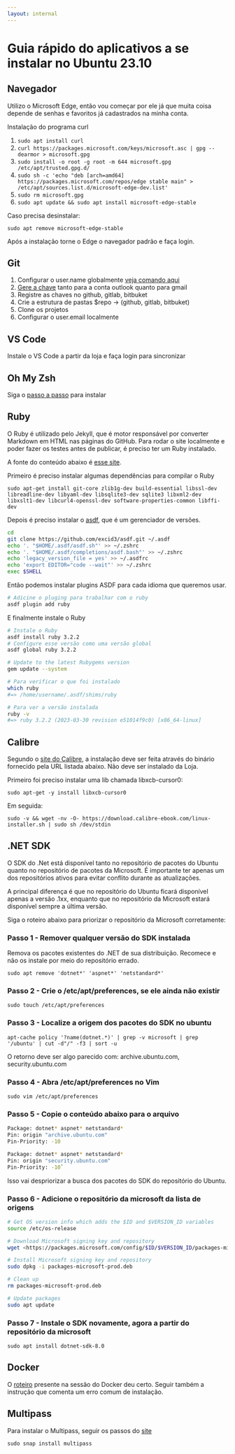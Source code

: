 ```yaml
---
layout: internal
---
```


# Guia rápido do aplicativos a se instalar no Ubuntu 23.10

## Navegador

Utilizo o Microsoft Edge, então vou começar por ele já que muita coisa depende de senhas e favoritos já cadastrados na minha conta.

Instalação do programa curl

1. `sudo apt install curl`
1. `curl https://packages.microsoft.com/keys/microsoft.asc | gpg --dearmor > microsoft.gpg`
1. `sudo install -o root -g root -m 644 microsoft.gpg /etc/apt/trusted.gpg.d/`
1. `sudo sh -c 'echo "deb [arch=amd64] https://packages.microsoft.com/repos/edge stable main" > /etc/apt/sources.list.d/microsoft-edge-dev.list'`
1. `sudo rm microsoft.gpg`
1. `sudo apt update && sudo apt install microsoft-edge-stable`

Caso precisa desinstalar:

`sudo apt remove microsoft-edge-stable`

Após a instalação torne o Edge o navegador padrão e faça login.

## Git

1. Configurar o user.name globalmente [veja comando aqui](https://jeannandrade.github.io/content/git/index.html#configurando-o-git)
1. [Gere a chave](https://jeannandrade.github.io/content/git/index.html#gerando-uma-nova-chave-ssh-e-adicionando-a-ao-agente-ssh) tanto para a conta outlook quanto para gmail
1. Registre as chaves no github, gitlab, bitbuket
1. Crie a estrutura de pastas $repo -> (github, gitlab, bitbuket)
1. Clone os projetos
1. Configurar o user.email localmente

## VS Code

Instale o VS Code a partir da loja e faça login para sincronizar

## Oh My Zsh

Siga o [passo a passo](https://jeannandrade.github.io/content/linux/terminal/index.html#instalando-o-oh-my-zsh-no-linux) para instalar

## Ruby

O Ruby é utilizado pelo Jekyll, que é motor responsável por converter Markdown em HTML nas páginas do GitHub. Para rodar o site localmente e poder fazer os testes antes de publicar, é preciso ter um Ruby instalado.

A fonte do conteúdo abaixo é [esse site](https://gorails.com/setup/ubuntu/23.10#comments).

Primeiro é preciso instalar algumas dependências para compilar o Ruby

`sudo apt-get install git-core zlib1g-dev build-essential libssl-dev libreadline-dev libyaml-dev libsqlite3-dev sqlite3 libxml2-dev libxslt1-dev libcurl4-openssl-dev software-properties-common libffi-dev`

Depois é preciso instalar o [asdf](https://asdf-vm.com/), que é um gerenciador de versões.

```bash
cd
git clone https://github.com/excid3/asdf.git ~/.asdf
echo '. "$HOME/.asdf/asdf.sh"' >> ~/.zshrc
echo '. "$HOME/.asdf/completions/asdf.bash"' >> ~/.zshrc
echo 'legacy_version_file = yes' >> ~/.asdfrc
echo 'export EDITOR="code --wait"' >> ~/.zshrc
exec $SHELL
```

Então podemos instalar plugins ASDF para cada idioma que queremos usar.

```bash
# Adicine o pluging para trabalhar com o ruby
asdf plugin add ruby
```

E finalmente instale o Ruby

```bash
# Instale o Ruby
asdf install ruby 3.2.2
# Configure esse versão como uma versão global
asdf global ruby 3.2.2

# Update to the latest Rubygems version
gem update --system

# Para verificar o que foi instalado
which ruby
#=> /home/username/.asdf/shims/ruby

# Para ver a versão instalada
ruby -v
#=> ruby 3.2.2 (2023-03-30 revision e51014f9c0) [x86_64-linux]
```

## Calibre

Segundo o [site do Calibre](https://calibre-ebook.com/download_linux), a instalação deve ser feita através do binário fornecido pela URL listada abaixo. Não deve ser instalado da Loja.

Primeiro foi preciso instalar uma lib chamada libxcb-cursor0:

`sudo apt-get -y install libxcb-cursor0`

Em seguida:

`sudo -v && wget -nv -O- https://download.calibre-ebook.com/linux-installer.sh | sudo sh /dev/stdin`

## .NET SDK

O SDK do .Net está disponível tanto no repositório de pacotes do Ubuntu quanto no repositório de pacotes da Microsoft. É importante ter apenas um dos repositórios ativos para evitar conflito durante as atualizações.

A principal diferença é que no repositório do Ubuntu ficará disponível apenas a versão .1xx, enquanto que no repositório da Microsoft estará disponível sempre a última versão.

Siga o roteiro abaixo para priorizar o repositório da Microsoft corretamente:

### Passo 1 - Remover qualquer versão do SDK instalada

Remova os pacotes existentes do .NET de sua distribuição. Recomece e não os instale por meio do repositório errado.

`sudo apt remove 'dotnet*' 'aspnet*' 'netstandard*'`

### Passo 2 - Crie o /etc/apt/preferences, se ele ainda não existir

`sudo touch /etc/apt/preferences`

### Passo 3 - Localize a origem dos pacotes do SDK no ubuntu

`apt-cache policy '?name(dotnet.*)' | grep -v microsoft | grep '/ubuntu' | cut -d"/" -f3 | sort -u`

O retorno deve ser algo parecido com: archive.ubuntu.com, security.ubuntu.com

### Passo 4 - Abra /etc/apt/preferences no Vim

`sudo vim /etc/apt/preferences`

### Passo 5 - Copie o conteúdo abaixo para o arquivo

```bash
Package: dotnet* aspnet* netstandard*
Pin: origin "archive.ubuntu.com"
Pin-Priority: -10

Package: dotnet* aspnet* netstandard*
Pin: origin "security.ubuntu.com"
Pin-Priority: -10`
```

Isso vai despriorizar a busca dos pacotes do SDK do repositório do Ubuntu.

### Passo 6 - Adicione o repositório da microsoft da lista de origens

```bash
# Get OS version info which adds the $ID and $VERSION_ID variables
source /etc/os-release

# Download Microsoft signing key and repository
wget <https://packages.microsoft.com/config/$ID/$VERSION_ID/packages-microsoft-prod.deb> -O packages-microsoft-prod.deb

# Install Microsoft signing key and repository
sudo dpkg -i packages-microsoft-prod.deb

# Clean up
rm packages-microsoft-prod.deb

# Update packages
sudo apt update
```

### Passo 7 - Instale o SDK novamente, agora a partir do repositório da microsoft

`sudo apt install dotnet-sdk-8.0`

## Docker

O [roteiro](https://jeannandrade.github.io/content/docker/como_instalar/index.html) presente na sessão do Docker deu certo. Seguir também a instrução que comenta um erro comum de instalação.

## Multipass

Para instalar o Multipass, seguir os passos do [site](https://multipass.run/install)

`sudo snap install multipass`
